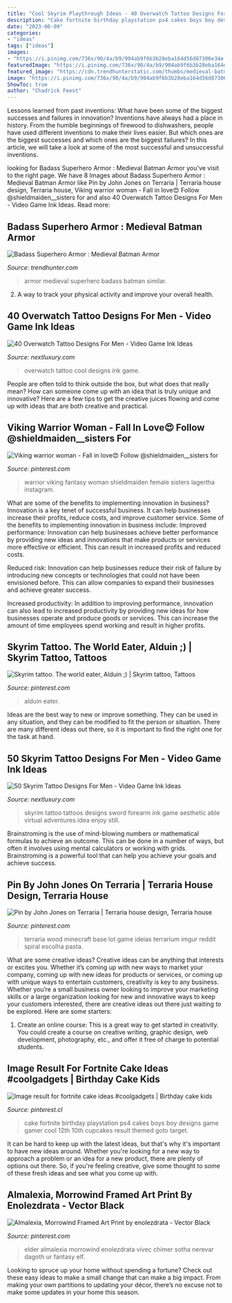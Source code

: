 ```yaml
---
title: "Cool Skyrim Playthrough Ideas - 40 Overwatch Tattoo Designs For Men"
description: "Cake fortnite birthday playstation ps4 cakes boys boy designs game gamer cool 12th 10th cupcakes result themed goto target"
date: "2023-06-09"
categories:
- "ideas"
tags: ["ideas"]
images:
- "https://i.pinimg.com/736x/90/4a/b9/904ab9f6b3b28eba164d56d87306e34e.jpg"
featuredImage: "https://i.pinimg.com/736x/90/4a/b9/904ab9f6b3b28eba164d56d87306e34e.jpg"
featured_image: "https://cdn.trendhunterstatic.com/thumbs/medieval-batman-armor.jpeg"
image: "https://i.pinimg.com/736x/90/4a/b9/904ab9f6b3b28eba164d56d87306e34e.jpg"
ShowToc: true
author: "Chadrick Feest"
---
```



Lessons learned from past inventions: What have been some of the biggest successes and failures in innovation?
Inventions have always had a place in history. From the humble beginnings of firewood to dishwashers, people have used different inventions to make their lives easier. But which ones are the biggest successes and which ones are the biggest failures? In this article, we will take a look at some of the most successful and unsuccessful inventions.

	

		
looking for Badass Superhero Armor : Medieval Batman Armor you've visit to the right page. We have 8 Images about Badass Superhero Armor : Medieval Batman Armor like Pin by John Jones on Terraria | Terraria house design, Terraria house, Viking warrior woman - Fall in love😍 Follow @shieldmaiden__sisters for and also 40 Overwatch Tattoo Designs For Men - Video Game Ink Ideas. Read more:
		
    
## Badass Superhero Armor : Medieval Batman Armor

<img loading=lazy src="https://cdn.trendhunterstatic.com/thumbs/medieval-batman-armor.jpeg" onerror="this.onerror=null;this.src='https://tse2.mm.bing.net/th?id=OIP.clCOWosJcjTUDR7Y_-UZGQHaOl&amp;pid=15.1';" alt="Badass Superhero Armor : Medieval Batman Armor">

_Source: trendhunter.com_

>armor medieval superhero badass batman similar. 

	

2. A way to track your physical activity and improve your overall health.

    
## 40 Overwatch Tattoo Designs For Men - Video Game Ink Ideas

<img loading=lazy src="http://nextluxury.com/wp-content/uploads/male-with-cool-overwatch-tattoo-design.jpg" onerror="this.onerror=null;this.src='https://tse2.mm.bing.net/th?id=OIP.020rOxEGWzzh7GMdM4tzjAHaHa&amp;pid=15.1';" alt="40 Overwatch Tattoo Designs For Men - Video Game Ink Ideas">

_Source: nextluxury.com_

>overwatch tattoo cool designs ink game. 

	

People are often told to think outside the box, but what does that really mean? How can someone come up with an idea that is truly unique and innovative? Here are a few tips to get the creative juices flowing and come up with ideas that are both creative and practical.

    
## Viking Warrior Woman - Fall In Love😍 Follow @shieldmaiden__sisters For

<img loading=lazy src="https://i.pinimg.com/736x/90/4a/b9/904ab9f6b3b28eba164d56d87306e34e.jpg" onerror="this.onerror=null;this.src='https://tse1.mm.bing.net/th?id=OIP.hTmnY_RZrSWBcs3GLLPrbwHaJQ&amp;pid=15.1';" alt="Viking warrior woman - Fall in love😍 Follow @shieldmaiden__sisters for">

_Source: pinterest.com_

>warrior viking fantasy woman shieldmaiden female sisters lagertha instagram. 

	

What are some of the benefits to implementing innovation in business?
Innovation is a key tenet of successful business. It can help businesses increase their profits, reduce costs, and improve customer service. Some of the benefits to implementing innovation in business include: 
Improved performance: Innovation can help businesses achieve better performance by providing new ideas and innovations that make products or services more effective or efficient. This can result in increased profits and reduced costs. 

Reduced risk: Innovation can help businesses reduce their risk of failure by introducing new concepts or technologies that could not have been envisioned before. This can allow companies to expand their businesses and achieve greater success. 

Increased productivity: In addition to improving performance, innovation can also lead to increased productivity by providing new ideas for how businesses operate and produce goods or services. This can increase the amount of time employees spend working and result in higher profits.

    
## Skyrim Tattoo. The World Eater, Alduin ;) | Skyrim Tattoo, Tattoos

<img loading=lazy src="https://i.pinimg.com/736x/03/8a/38/038a38c595e7579748195a1408bc5f26--skyrim-tattoo-the-world.jpg" onerror="this.onerror=null;this.src='https://tse1.mm.bing.net/th?id=OIP.QC9FUNbWhyE9bS-ItZkv8wHaNK&amp;pid=15.1';" alt="Skyrim tattoo. The world eater, Alduin ;) | Skyrim tattoo, Tattoos">

_Source: pinterest.com_

>alduin eater. 

	

Ideas are the best way to new or improve something. They can be used in any situation, and they can be modified to fit the person or situation. There are many different ideas out there, so it is important to find the right one for the task at hand.

    
## 50 Skyrim Tattoo Designs For Men - Video Game Ink Ideas

<img loading=lazy src="http://nextluxury.com/wp-content/uploads/incredible-skyrim-dotwork-sword-forearm-tattoos-for-men.jpg" onerror="this.onerror=null;this.src='https://tse4.mm.bing.net/th?id=OIP.WKwuBUH342JLrj1FpB3D3QHaHa&amp;pid=15.1';" alt="50 Skyrim Tattoo Designs For Men - Video Game Ink Ideas">

_Source: nextluxury.com_

>skyrim tattoo tattoos designs sword forearm ink game aesthetic able virtual adventures idea enjoy still. 

	

Brainstroming is the use of mind-blowing numbers or mathematical formulas to achieve an outcome. This can be done in a number of ways, but often it involves using mental calculators or working with grids. Brainstroming is a powerful tool that can help you achieve your goals and achieve success.

    
## Pin By John Jones On Terraria | Terraria House Design, Terraria House

<img loading=lazy src="https://i.pinimg.com/736x/f3/0e/6b/f30e6b669984e56ee2e57f16516bfa64--terraria.jpg" onerror="this.onerror=null;this.src='https://tse1.mm.bing.net/th?id=OIP.JuxUGoKgoA4yj6DcQ5wk1AHaHq&amp;pid=15.1';" alt="Pin by John Jones on Terraria | Terraria house design, Terraria house">

_Source: pinterest.com_

>terraria wood minecraft base lot game ideias terrarium imgur reddit spiral escolha pasta. 

	

What are some creative ideas?
Creative ideas can be anything that interests or excites you. Whether it’s coming up with new ways to market your company, coming up with new ideas for products or services, or coming up with unique ways to entertain customers, creativity is key to any business. Whether you’re a small business owner looking to improve your marketing skills or a large organization looking for new and innovative ways to keep your customers interested, there are creative ideas out there just waiting to be explored. Here are some starters: 
1) Create an online course: This is a great way to get started in creativity. You could create a course on creative writing, graphic design, web development, photography, etc., and offer it free of charge to potential students.

    
## Image Result For Fortnite Cake Ideas #coolgadgets | Birthday Cake Kids

<img loading=lazy src="https://i.pinimg.com/736x/df/1f/ac/df1faccf504dc871d507300db39e6cec.jpg" onerror="this.onerror=null;this.src='https://tse3.mm.bing.net/th?id=OIP.51riVJUAYSrkjqKqfgOh7gHaJQ&amp;pid=15.1';" alt="Image result for fortnite cake ideas #coolgadgets | Birthday cake kids">

_Source: pinterest.cl_

>cake fortnite birthday playstation ps4 cakes boys boy designs game gamer cool 12th 10th cupcakes result themed goto target. 

	

It can be hard to keep up with the latest ideas, but that's why it's important to have new ideas around. Whether you're looking for a new way to approach a problem or an idea for a new product, there are plenty of options out there. So, if you're feeling creative, give some thought to some of these fresh ideas and see what you come up with.

    
## Almalexia, Morrowind Framed Art Print By Enolezdrata - Vector Black

<img loading=lazy src="https://i.pinimg.com/736x/d9/50/9c/d9509c3bab6bdfed02d8ce064bd82bf0.jpg" onerror="this.onerror=null;this.src='https://tse3.mm.bing.net/th?id=OIP.8wFxYeWF9ZQPLze4wM54YQHaLG&amp;pid=15.1';" alt="Almalexia, Morrowind Framed Art Print by enolezdrata - Vector Black">

_Source: pinterest.com_

>elder almalexia morrowind enolezdrata vivec chimer sotha nerevar dagoth ur fantasy elf. 

	

Looking to spruce up your home without spending a fortune? Check out these easy ideas to make a small change that can make a big impact. From making your own partitions to updating your décor, there’s no excuse not to make some updates in your home this season.

